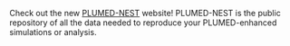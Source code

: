 Check out the new [PLUMED-NEST](http://www.plumed-nest.org) 
website! PLUMED-NEST is the public repository of all the data needed to reproduce your PLUMED-enhanced 
simulations or analysis.
